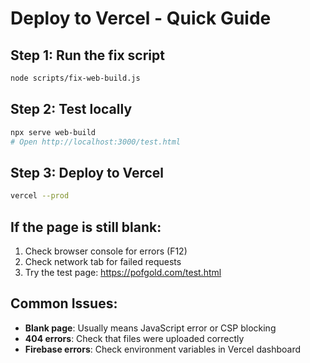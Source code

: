 # Deploy to Vercel - Quick Guide

## Step 1: Run the fix script
```bash
node scripts/fix-web-build.js
```

## Step 2: Test locally
```bash
npx serve web-build
# Open http://localhost:3000/test.html
```

## Step 3: Deploy to Vercel
```bash
vercel --prod
```

## If the page is still blank:

1. Check browser console for errors (F12)
2. Check network tab for failed requests
3. Try the test page: https://pofgold.com/test.html

## Common Issues:

- **Blank page**: Usually means JavaScript error or CSP blocking
- **404 errors**: Check that files were uploaded correctly
- **Firebase errors**: Check environment variables in Vercel dashboard
